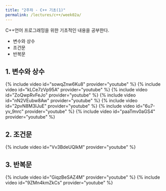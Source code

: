 ```yaml
---
title: "2주차 - C++ 기초(1)"
permalink: /lectures/c++/week02a/
---
```

C++언어 프로그래밍을 위한 기초적인 내용을 공부한다.
- 변수와 상수
- 조건문
- 반복문

## 1. 변수와 상수
{% include video id="sowqZnw6Ku8" provider="youtube" %}
{% include video id="kLCe7zVp95A" provider="youtube" %}
{% include video id="ZoQwpRvFeJo" provider="youtube" %}
{% include video id="nN2VEubw8Aw" provider="youtube" %}
{% include video id="2pvN8M3IJuE" provider="youtube" %}
{% include video id="6u7-yv_9nrc" provider="youtube" %}
{% include video id="paaTmv0aGS4" provider="youtube" %}

## 2. 조건문
{% include video id="Vv3BdeUQlkM" provider="youtube" %}

## 3. 반복문
{% include video id="GiqzBeSAZ4M" provider="youtube" %}
{% include video id="9ZMn4kmZkCs" provider="youtube" %}
